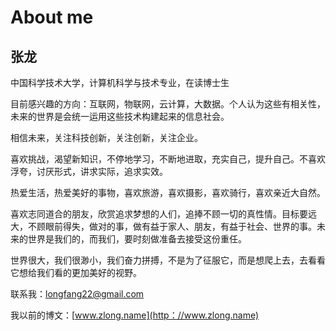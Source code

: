 # About me #

## 张龙 ##

中国科学技术大学，计算机科学与技术专业，在读博士生

目前感兴趣的方向：互联网，物联网，云计算，大数据。个人认为这些有相关性，未来的世界是会统一运用这些技术构建起来的信息社会。

相信未来，关注科技创新，关注创新，关注企业。

喜欢挑战，渴望新知识，不停地学习，不断地进取，充实自己，提升自己。不喜欢浮夸，讨厌形式，讲求实际，追求实效。

热爱生活，热爱美好的事物，喜欢旅游，喜欢摄影，喜欢骑行，喜欢亲近大自然。

喜欢志同道合的朋友，欣赏追求梦想的人们，追捧不顾一切的真性情。目标要远大，不顾眼前得失，做对的事，做有益于家人、朋友，有益于社会、世界的事。未来的世界是我们的，而我们，要时刻做准备去接受这份重任。

世界很大，我们很渺小，我们奋力拼搏，不是为了征服它，而是想爬上去，去看看它想给我们看的更加美好的视野。

联系我：longfang22@gmail.com

我以前的博文：[www.zlong.name](http：//www.zlong.name)